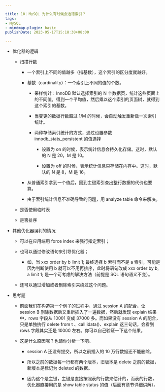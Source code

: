 ```yaml
---

title: 10｜MySQL 为什么有时候会选错索引？
tags:
- MySQL
- mindmap-plugin: basic
publishDate: 2023-05-17T15:18:30+08:00

---
```


- 优化器的逻辑

    - 扫描行数

        - 一个索引上不同的值越多（指基数），这个索引的区分度就越好。


        - 基数（cardinality）：一个索引上不同的值的个数。

            - 采样统计：InnoDB 默认选择索引的 N 个数据页，统计这些页面上的不同值，得到一个平均值，然后乘以这个索引的页面树，就得到这个索引的基数。


            - 当变更的数据行数超过 1/M 的时候，会自动触发重新做一次索引统计。


            - 两种存储索引统计的方式，通过设置参数 innodb_stats_persistent 的值选择

                - 设置为 on 的时候，表示统计信息会持久化存储。这时，默认的 N 是 20，M 是 10。


                - 设置为 off 的时候，表示统计信息只存储在内存中。这时，默认的 N 是 8，M 是 16。


        - 从普通索引拿到一个值后，回到主键索引查出整行数据的代价也要算。


        - 由于索引统计信息不准确导致的问题，用 analyze table 命令来解决。


    - 是否使用临时表


    - 是否排序

- 其他优化器误判的情况

    - 可以在应用端用 force index 来强行指定索引；


    - 也可以通过修改语句来引导优化器；
        - 如，当 xxx order by b limit 1; 最终选择 b 索引而不是 a 索引，可能是因为判断使用 b 就可以不用再排序，此时将语句改成 xxx order by b, a limit 1; 是一个可考虑的解决方法（前提是 SQL 语句语义不变）。


    - 还可以通过增加或者删除索引来绕过这个问题。

- 思考题

    - 前面我们在构造第一个例子的过程中，通过 session A 的配合，让 session B 删除数据后又重新插入了一遍数据，然后就发现 explain 结果中，rows 字段从 10001 变成 37000 多。而如果没有 session A 的配合，只是单独执行 delete from t 、call idata()、explain 这三句话，会看到 rows 字段其实还是 10000 左右。你可以自己验证一下这个结果。


    - 这是什么原因呢？也请你分析一下吧。

        - session A 还没有提交，所以之前插入的 10 万行数据还不能删除。


        - 所以之前的数据每一行都有两个版本，旧版本是 delete 之前的数据，新版本是标记为 deleted 的数据。


        - 因为这个是主键，主键是直接按照表的行数来估计的，而表的行数，优化器直接用的是 show table status 的值（后面有章节详细讲解）。
